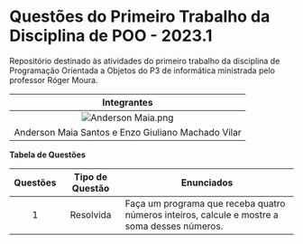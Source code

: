 # Questões do Primeiro Trabalho da Disciplina de POO - 2023.1

Repositório destinado às atividades do primeiro trabalho da disciplina de Programação Orientada a Objetos do P3 de informática ministrada pelo professor Róger Moura.

| Integrantes |
| :-----------: |
| ![Anderson Maia.png](https://user-images.githubusercontent.com/124885820/223561276-7331792c-6207-484a-a3a7-6cc69ddc0e60.png) | 
| Anderson Maia Santos e Enzo Giuliano Machado Vilar|


**Tabela de Questões**

| Questões   | Tipo de Questão | Enunciados  |
| :-----------: | :-------------: | ----------- |
| 1 | Resolvida | Faça um programa que receba quatro números inteiros, calcule e mostre a soma desses números.

